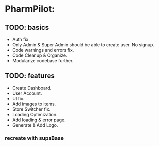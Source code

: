 # PharmPilot:

## TODO: basics

- Auth fix.
- Only Admin & Super Admin should be able to create user. No signup.
- Code warnings and errors fix.
- Code Cleanup & Organize.
- Modularize codebase further.

## TODO: features

- Create Dashboard.
- User Account.
- UI fix.
- Add images to items.
- Store Switcher fix.
- Loading Optimization.
- Add loading & error page.
- Generate & Add Logo.

### recreate with supaBase
